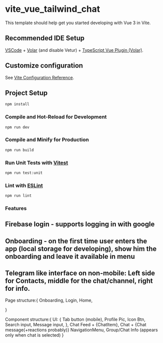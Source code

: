 # vite_vue_tailwind_chat

This template should help get you started developing with Vue 3 in Vite.

## Recommended IDE Setup

[VSCode](https://code.visualstudio.com/) + [Volar](https://marketplace.visualstudio.com/items?itemName=Vue.volar) (and disable Vetur) + [TypeScript Vue Plugin (Volar)](https://marketplace.visualstudio.com/items?itemName=Vue.vscode-typescript-vue-plugin).

## Customize configuration

See [Vite Configuration Reference](https://vitejs.dev/config/).

## Project Setup

```sh
npm install
```

### Compile and Hot-Reload for Development

```sh
npm run dev
```

### Compile and Minify for Production

```sh
npm run build
```

### Run Unit Tests with [Vitest](https://vitest.dev/)

```sh
npm run test:unit
```

### Lint with [ESLint](https://eslint.org/)

```sh
npm run lint
```


### Features

## Firebase login - supports logging in with google
## Onboarding - on the first time user enters the app (local storage for developing), show him the onboarding and leave it available in menu
## Telegram like interface on non-mobile: Left side for Contacts, middle for the chat/channel, right for info. 

Page structure:{
    Onboarding,
    Login,
    Home,

}

Component structure:{
    UI: {
        Tab button (mobile),
        Profile Pic,
        Icon Btn,
        Search input,
        Message input,
    },
    Chat Feed + {ChatItem},
    Chat + {Chat message(+reactions probably)}
    NavigationMenu,
    Group/Chat Info (appears only when chat is selected)
}